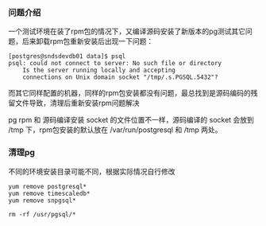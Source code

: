 
### 问题介绍

一个测试环境在装了rpm包的情况下，又编译源码安装了新版本的pg测试其它问题，后来卸载rpm包重新安装后出现一下问题：

	[postgres@sndsdevdb01 data]$ psql
	psql: could not connect to server: No such file or directory
		Is the server running locally and accepting
		connections on Unix domain socket "/tmp/.s.PGSQL.5432"?

而其它同样配置的机器，同样的rpm包安装都没有问题，最总找到是源码编码的残留文件导致，清理后重新安装rpm问题解决

pg rpm 和 源码编译安装 socket 的文件位置不一样，源码编译的 socket 会放到 /tmp 下，rpm包安装的默认放在 /var/run/postgresql 和 /tmp 两处。


### 清理pg

不同的环境安装目录可能不同，根据实际情况自行修改

	yum remove postgresql*
	yum remove timescaledb*
	yum remove snpgsql*
	
	rm -rf /usr/pgsql/*
